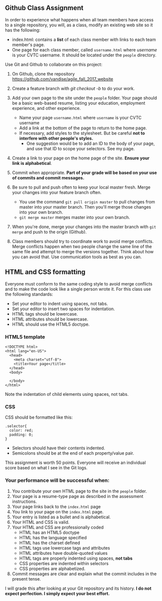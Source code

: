 ## Github Class Assignment

In order to experience what happens when all team members have access to a single repository, you will, as a class, modify an existing web site so it has the following:

* index.html: contains a **list** of each class member with links to each team member's page.
* One page for each class member, called `username.html` where *username* is your CVTC username. It should be located under the `people` directory.

Use Git and Github to collaborate on this project:

1. On Github, clone the repository <https://github.com/vandise/agile_fall_2017_website>

2. Create a feature branch with *git checkout -b* to do your work.

3. Add your own page to the site under the `people` folder. Your page should be a basic web-based resume, listing your education, employment experience, and other experience.
    * Name your page `username.html` where `username` is your CVTC username
    * Add a link at the bottom of the page to return to the home page.
    * If necessary, add styles to the stylesheet. But be careful **not to interfere with other people's styles.** 
       * One suggestion would be to add an ID to the body of your page, and use that ID to scope your selectors. See my page.

4. Create a link to your page on the home page of the site. **Ensure your link is alphabetical**.

5. Commit when appropriate. **Part of your grade will be based on your use of commits and commit messages.**
5. Be sure to pull and push often to keep your local master fresh. Merge your changes into your feature branch often. 
    * You use the command `git pull origin master` to pull changes from master into your master branch. Then you'll merge those changes into your own branch.
    * `git merge master` merges master into your own branch.
6. When you're done, merge your changes into the master branch with `git merge`  and push to the origin (Github).
8. Class members should try to coordinate work to avoid merge conflicts. Merge conflicts happen when two people change the same line of the same file and attempt to merge the versions together. Think about how you can avoid that. Use communication tools as best as you can.

## HTML and CSS formatting

Everyone  must conform to the same coding style to avoid merge conflicts and to make the code look like a single person wrote it. For this class use the following standards:

* Set your editor to indent using spaces, not tabs.
* Set your editor to insert two spaces for indentation.
* HTML tags should be lowercase.
* HTML attributes should be lowercase.
* HTML should use the HTML5 doctype.

### HTML5 template

~~~
<!DOCTYPE html>
<html lang="en-US">
  <head>
    <meta charset="utf-8">
    <title>Your page</title>
  </head>
  <body>
  
  </body>
</html>
~~~

Note the indentation of child elements using spaces, not tabs.

### CSS

CSS should be formatted like this:

~~~
.selector{
  color: red;
  padding: 0;
}
~~~

* Selectors should have their contents indented.
* Semicolons should be at the end of each property/value pair.

This assignment is worth 50 points. Everyone will receive an individual score based on what I see in the Git logs. 

### Your performance will be successful when:

1. You contribute your own HTML page to the site in the `people` folder.
2. Your page is a resume-type page as described in the assessment instructions.
2. Your page links back to the `index.html` page
2. You link to your page on the `index.html` page. 
4. Your entry is listed as a bullet and is alphabetical.
3. Your HTML and CSS is valid.
4. Your HTML and CSS are professionally coded
    * HTML has an HTML5 doctype
    * HTML has the language specified
    * HTML has the charset defined
    * HTML tags use lowercase tags and attributes
    * HTML attributes have double-quoted values
    * HTML tags are properly indented using spaces, **not tabs**
    * CSS properties are indented within selectors
    * CSS properties are alphabetized.
5. Commit messages are clear and explain what the commit includes in the present tense. 

I will grade this after looking at your Git repository and its history. **I do not expect perfection. I simply expect your best effort.**
